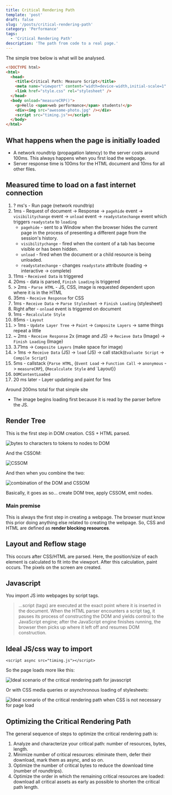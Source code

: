 ```yaml
---
title: Critical Rendering Path
template: 'post'
draft: false
slug: '/posts/critical-rendering-path'
category: 'Performance'
tags:
  - 'Critical Rendering Path'
description: 'The path from code to a real page.'
---
```


The simple tree below is what will be analysed.

```html
<!DOCTYPE html>
<html>
  <head>
    <title>Critical Path: Measure Script</title>
    <meta name="viewport" content="width=device-width,initial-scale=1" />
    <link href="style.css" rel="stylesheet" />
  </head>
  <body onload="measureCRP()">
    <p>Hello <span>web performance</span> students!</p>
    <div><img src="awesome-photo.jpg" /></div>
    <script src="timing.js"></script>
  </body>
</html>
```

## What happens when the page is initially loaded

- A network roundtrip (propagation latency) to the server costs around 100ms. This always happens when you first load the webpage.
- Server response time is 100ms for the HTML document and 10ms for all other files.

## Measured time to load on a fast internet connection

1. ? ms's - Run page (network roundtrip)
2. 1ms - Request of document -> Response -> `pagehide` event -> `visibilitychange` event -> `unload` event -> `readystatechange` event which triggers `readystate` to `loading`
   - `pagehide` - sent to a Window when the browser hides the current page in the process of presenting a different page from the session's history.
   - `visibilitychange` - fired when the content of a tab has become visible or has been hidden.
   - `unload` - fired when the document or a child resource is being unloaded.
   - `readystatechange` - changes `readystate` attribute (loading -> interactive -> complete)
3. 11ms - `Received Data` is triggered
4. 20ms - data is parsed, `Finish Loading` is triggered
5. \> 2ms - `Parse HTML` - JS, CSS, image is requested dependent upon where it is in the HTML
6. 35ms - `Receive Response` for CSS
7. 1ms - `Receive Data` -> `Parse Stylesheet` -> `Finish Loading` (stylesheet)
8. Right after - `onload` event is triggered on document
9. 1ms - `Recalculate Style`
10. 85ms - `Layout`
11. \> 1ms - `Update Layer Tree` -> `Paint` -> `Composite Layers` -> same things repeat a little
12. ~ 2ms - `Receive Response` 2x (image and JS) -> `Recieve Data` (Image) -> `Finish Loading` (Image)
13. 3.71ms -> `Composite Layers` (make space for image)
14. \> 1ms -> `Receive Data` (JS) -> `load` (JS) -> call stack(`Evaluate Script` -> `Compile Script`)
15. 5ms - callstack {`Parse HTML`, {`Event Load` -> `Function Call` -> `anonymous` -> `measureCRP`}, {`Recalculate Style` and `Layout}}
16. `DOMContentLoaded`
17. 20 ms later - Layer updating and paint for 1ms

Around 200ms total for that simple site

- The image begins loading first because it is read by the parser before the JS.

## Render Tree

This is the first step in DOM creation. CSS + HTML parsed.

![bytes to characters to tokens to nodes to DOM](https://developers.google.com/web/fundamentals/performance/critical-rendering-path/images/full-process.png)

And the CSSOM:

![CSSOM](https://developers.google.com/web/fundamentals/performance/critical-rendering-path/images/cssom-tree.png)

And then when you combine the two:

![combination of the DOM and CSSOM](https://developers.google.com/web/fundamentals/performance/critical-rendering-path/images/render-tree-construction.png)

Basically, it goes as so... create DOM tree, apply CSSOM, emit nodes.

### Main premise

This is always the first step in creating a webpage. The browser must know this prior doing anything else related to creating the webpage. So, CSS and HTML are defined as **render blocking resources**. 

## Layout and Reflow stage

This occurs after CSS/HTML are parsed. Here, the position/size of each element is calculated to fit into the viewport. After this calculation, paint occurs. The pixels on the screen are created.

## Javascript

You import JS into webpages by script tags.

> ...script (tags) are executed at the exact point where it is inserted in the document. When the HTML parser encounters a script tag, it pauses its process of constructing the DOM and yields control to the JavaScript engine; after the JavaScript engine finishes running, the browser then picks up where it left off and resumes DOM construction.

## Ideal JS/css way to import

`<script async src="timing.js"></script>`

So the page loads more like this:

![Ideal scenario of the critical rendering path for javascript](https://developers.google.com/web/fundamentals/performance/critical-rendering-path/images/analysis-dom-css-js-async.png)

Or with CSS media queries or asynchronous loading of stylesheets:

![Ideal scenario of the critical rendering path when CSS is not necessary for page load](https://developers.google.com/web/fundamentals/performance/critical-rendering-path/images/analysis-dom-css-nb-js-async.png)

## Optimizing the Critical Rendering Path

The general sequence of steps to optimize the critical rendering path is:

1. Analyze and characterize your critical path: number of resources, bytes, length.
2. Minimize number of critical resources: eliminate them, defer their download, mark them as async, and so on.
3. Optimize the number of critical bytes to reduce the download time (number of roundtrips).
4. Optimize the order in which the remaining critical resources are loaded: download all critical assets as early as possible to shorten the critical path length.
